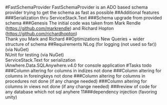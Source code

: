 #FastSchemaProvider 
FastSchemaProvider is an ADO based schema provider trying to get the schema as fast as possible
##Additional features
###Serialization thru ServiceStack.Text
###Schema upgrade from provided schema
###Genesis
The initial code was taken from Mark Rendle (https://github.com/markrendle) and  Richard Hopton (https://github.com/richardhopton)  
Thank you Mark and Richard
##Optimizations
New Queries + wider structure of schema
##Requirements
NLog (for logging (not used so far)) (via NuGet)  
NUnit for testing (via NuGet)  
ServiceStack.Text for serialization  
iAnwhere.Data.SQLAnywhere.v4.0 for console application
#Tasks todo
###Column altering for columns in indizes not done
###Column altering for columns in foreingkeys not done
###Column altering for columns in procedures not done (if any change needed)
###Column altering for columns in views not done (if any change needed)
###review of code for any database which not sql anyhere 11###dependency injection (favoring unity)